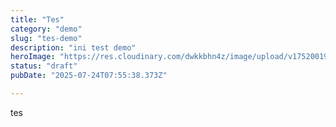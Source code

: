 ```yaml
---
title: "Tes"
category: "demo"
slug: "tes-demo"
description: "ini test demo"
heroImage: "https://res.cloudinary.com/dwkkbhn4z/image/upload/v1752001919/uploads/zavjz3zog6dfnfsorenc.jpg"
status: "draft"
pubDate: "2025-07-24T07:55:38.373Z"

---
```


tes